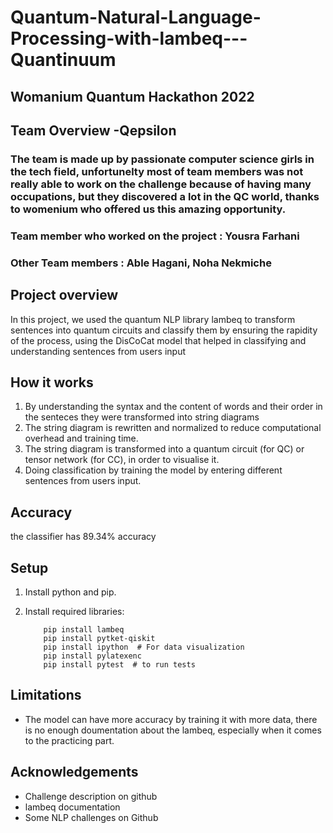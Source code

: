 # Quantum-Natural-Language-Processing-with-lambeq---Quantinuum

## Womanium Quantum Hackathon 2022

## Team Overview -**Qepsilon**
### The team is made up by passionate computer science girls in the tech field, unfortunelty most of team members was not really able to work on the challenge because of having many occupations, but they discovered a lot in the QC world, thanks to womenium who offered us this amazing opportunity.
### Team member who worked on the project : Yousra Farhani
### Other Team members : Able Hagani, Noha Nekmiche


## Project overview

In this project, we used the quantum NLP library lambeq to transform sentences into quantum circuits and classify them by ensuring the rapidity of the process, using the DisCoCat model that helped in classifying and understanding sentences from users input


## How it works

1. By understanding the syntax and the content of words and their order in the senteces they were transformed into string diagrams
2. The string diagram is rewritten and normalized to reduce computational overhead and training time.
3. The string diagram is transformed into a quantum circuit (for QC) or tensor network (for CC), in order to visualise it.
5. Doing classification by training the model by entering different sentences from users input.


## Accuracy
the classifier has 89.34% accuracy

## Setup

1. Install python and pip. 
2. Install required libraries:

           pip install lambeq 
           pip install pytket-qiskit
           pip install ipython  # For data visualization
           pip install pylatexenc
           pip install pytest  # to run tests
   

## Limitations

- The model can have more accuracy by training it with more data, there is no enough doumentation about the lambeq, especially when it comes to the practicing part.

## Acknowledgements
- Challenge description on github
- lambeq documentation
- Some NLP challenges on Github


